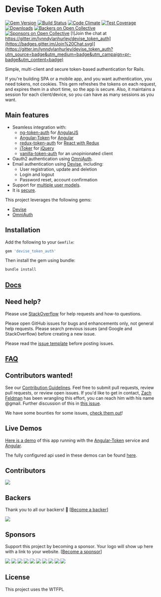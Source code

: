 # Devise Token Auth

[![Gem Version](https://badge.fury.io/rb/devise_token_auth.svg)](http://badge.fury.io/rb/devise_token_auth)
[![Build Status](https://github.com/lynndylanhurley/devise_token_auth/actions/workflows/test.yml/badge.svg?branch=master)](https://github.com/lynndylanhurley/devise_token_auth/actions/workflows/test.yml)
[![Code Climate](https://codeclimate.com/github/lynndylanhurley/devise_token_auth/badges/gpa.svg)](https://codeclimate.com/github/lynndylanhurley/devise_token_auth)
[![Test Coverage](https://codeclimate.com/github/lynndylanhurley/devise_token_auth/badges/coverage.svg)](https://codeclimate.com/github/lynndylanhurley/devise_token_auth/coverage)
[![Downloads](https://img.shields.io/gem/dt/devise_token_auth.svg)](https://rubygems.org/gems/devise_token_auth)
[![Backers on Open Collective](https://opencollective.com/devise_token_auth/backers/badge.svg)](#backers)
[![Sponsors on Open Collective](https://opencollective.com/devise_token_auth/sponsors/badge.svg)](#sponsors)
[![Join the chat at https://gitter.im/lynndylanhurley/devise_token_auth](https://badges.gitter.im/Join%20Chat.svg)](https://gitter.im/lynndylanhurley/devise_token_auth?utm_source=badge&utm_medium=badge&utm_campaign=pr-badge&utm_content=badge)

Simple, multi-client and secure token-based authentication for Rails.

If you're building SPA or a mobile app, and you want authentication, you need tokens, not cookies.
This gem refreshes the tokens on each request, and expires them in a short time, so the app is secure.
Also, it maintains a session for each client/device, so you can have as many sessions as you want.

## Main features

* Seamless integration with:
  * [ng-token-auth](https://github.com/lynndylanhurley/ng-token-auth) for [AngularJS](https://github.com/angular/angular.js)
  * [Angular-Token](https://github.com/neroniaky/angular-token) for [Angular](https://github.com/angular/angular)
  * [redux-token-auth](https://github.com/kylecorbelli/redux-token-auth) for [React with Redux](https://github.com/reactjs/react-redux)
  * [jToker](https://github.com/lynndylanhurley/j-toker) for [jQuery](https://jquery.com/)
  * [vanilla-token-auth](https://github.com/theblang/vanilla-token-auth) for an unopinionated client
* Oauth2 authentication using [OmniAuth](https://github.com/intridea/omniauth).
* Email authentication using [Devise](https://github.com/plataformatec/devise), including:
  * User registration, update and deletion
  * Login and logout
  * Password reset, account confirmation
* Support for [multiple user models](./docs/usage/multiple_models.md).
* It is [secure](docs/security.md).

This project leverages the following gems:

* [Devise](https://github.com/plataformatec/devise)
* [OmniAuth](https://github.com/intridea/omniauth)

## Installation

Add the following to your `Gemfile`:

~~~ruby
gem 'devise_token_auth'
~~~

Then install the gem using bundle:

~~~bash
bundle install
~~~

## [Docs](https://devise-token-auth.gitbook.io/devise-token-auth)

## Need help?

Please use [StackOverflow](https://stackoverflow.com/questions/tagged/devise-token-auth) for help requests and how-to questions.

Please open GitHub issues for bugs and enhancements only, not general help requests. Please search previous issues (and Google and StackOverflow) before creating a new issue.

Please read the [issue template](https://github.com/lynndylanhurley/devise_token_auth/blob/master/.github/ISSUE_TEMPLATE.md) before posting issues.

## [FAQ](docs/faq.md)

## Contributors wanted!

See our [Contribution Guidelines](https://github.com/lynndylanhurley/devise_token_auth/blob/master/.github/CONTRIBUTING.md). Feel free to submit pull requests, review pull requests, or review open issues. If you'd like to get in contact, [Zach Feldman](https://github.com/zachfeldman) has been wrangling this effort, you can reach him with his name @gmail. Further discussion of this in [this issue](https://github.com/lynndylanhurley/devise_token_auth/issues/969).

We have some bounties for some issues, [check them out](https://github.com/lynndylanhurley/devise_token_auth/issues?q=is%3Aopen+is%3Aissue+label%3Abounty)!

## Live Demos

[Here is a demo](https://stackblitz.com/github/neroniaky/angular-token) of this app running with the [Angular-Token](https://github.com/neroniaky/angular-token) service and [Angular](https://github.com/angular/angular).

The fully configured api used in these demos can be found [here](https://github.com/lynndylanhurley/devise_token_auth_demo).


## Contributors

<a href="graphs/contributors"><img src="https://opencollective.com/devise_token_auth/contributors.svg?width=890&button=false" /></a>

## Backers

Thank you to all our backers! 🙏 [[Become a backer](https://opencollective.com/devise_token_auth#backer)]

[![](https://opencollective.com/devise_token_auth/backers.svg?width=890)](https://opencollective.com/devise_token_auth#backers)


## Sponsors

Support this project by becoming a sponsor. Your logo will show up here with a link to your website. [[Become a sponsor](https://opencollective.com/devise_token_auth#sponsor)]

[![](https://opencollective.com/devise_token_auth/sponsor/0/avatar.svg)](https://opencollective.com/devise_token_auth/sponsor/0/website) [![](https://opencollective.com/devise_token_auth/sponsor/1/avatar.svg)](https://opencollective.com/devise_token_auth/sponsor/1/website) [![](https://opencollective.com/devise_token_auth/sponsor/2/avatar.svg)](https://opencollective.com/devise_token_auth/sponsor/2/website) [![](https://opencollective.com/devise_token_auth/sponsor/3/avatar.svg)](https://opencollective.com/devise_token_auth/sponsor/3/website) [![](https://opencollective.com/devise_token_auth/sponsor/4/avatar.svg)](https://opencollective.com/devise_token_auth/sponsor/4/website) [![](https://opencollective.com/devise_token_auth/sponsor/5/avatar.svg)](https://opencollective.com/devise_token_auth/sponsor/5/website) [![](https://opencollective.com/devise_token_auth/sponsor/6/avatar.svg)](https://opencollective.com/devise_token_auth/sponsor/6/website) [![](https://opencollective.com/devise_token_auth/sponsor/7/avatar.svg)](https://opencollective.com/devise_token_auth/sponsor/7/website) [![](https://opencollective.com/devise_token_auth/sponsor/8/avatar.svg)](https://opencollective.com/devise_token_auth/sponsor/8/website) [![](https://opencollective.com/devise_token_auth/sponsor/9/avatar.svg)](https://opencollective.com/devise_token_auth/sponsor/9/website)

## License
This project uses the WTFPL
